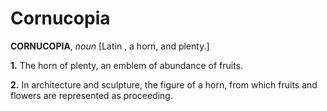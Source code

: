 # Cornucopia

**CORNUCOPIA**, _noun_ \[Latin , a horn, and plenty.\]

**1.** The horn of plenty, an emblem of abundance of fruits.

**2.** In architecture and sculpture, the figure of a horn, from which fruits and flowers are represented as proceeding.